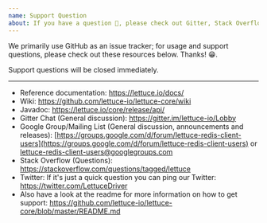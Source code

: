 ```yaml
---
name: Support Question
about: If you have a question 💬, please check out Gitter, Stack Overflow, or post it to the mailing list! Do not post them here.
---
```


We primarily use GitHub as an issue tracker; for usage and support questions, please check out these resources below. Thanks! 😁.

Support questions will be closed immediately.

---

* Reference documentation: https://lettuce.io/docs/
* Wiki: https://github.com/lettuce-io/lettuce-core/wiki
* Javadoc: https://lettuce.io/core/release/api/
* Gitter Chat (General discussion): https://gitter.im/lettuce-io/Lobby
* Google Group/Mailing List (General discussion, announcements and releases): [https://groups.google.com/d/forum/lettuce-redis-client-users](https://groups.google.com/d/forum/lettuce-redis-client-users) or [lettuce-redis-client-users@googlegroups.com](mailto:lettuce-redis-client-users@googlegroups.com)
* Stack Overflow (Questions): https://stackoverflow.com/questions/tagged/lettuce
* Twitter: If it's just a quick question you can ping our Twitter: https://twitter.com/LettuceDriver
* Also have a look at the readme for more information on how to get support:
  https://github.com/lettuce-io/lettuce-core/blob/master/README.md
